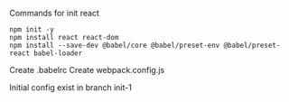 Commands for init react

    npm init -y
    npm install react react-dom
    npm install --save-dev @babel/core @babel/preset-env @babel/preset-react babel-loader

Create .babelrc
Create webpack.config.js

Initial config exist in branch init-1

